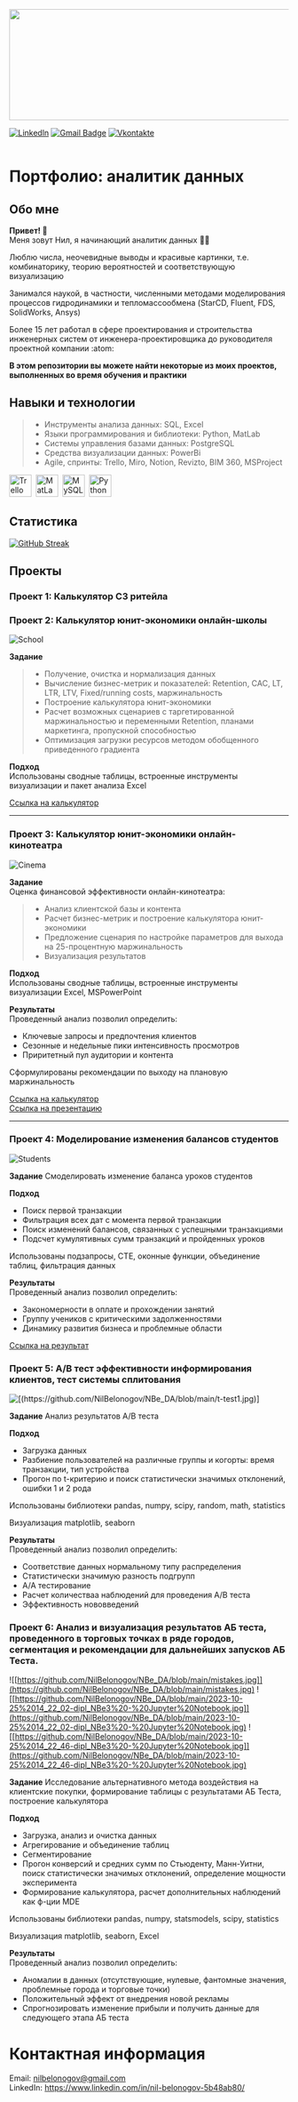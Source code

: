 <img src="https://media.giphy.com/media/QpVUMRUJGokfqXyfa1/giphy.gif" width="1000" height="200">

[![Linkedln](https://img.shields.io/badge/LinkedIn-0077B5?style=flat-square&logo=linkedin&logoColor=white)](https://www.linkedin.com/in/nil-belonogov-5b48ab80/)
[![Gmail Badge](https://img.shields.io/badge/-Gmail-c14438?style=flat-square&logo=Gmail&logoColor=white&link=mailto:mixdeers@gmail.com)](mailto:nilbelonogov@gmail.com)
[![Vkontakte](https://img.shields.io/badge/VK-blue?logo=VK&logoColor=white)](https://vk.com/id4954282)

<div id="badges">
<img src="https://komarev.com/ghpvc/?username=NilBelonogov&style=for-the-badge&color=red" alt=""/>
</div>

# Портфолио: аналитик данных

## Обо мне
**Привет! :wave:**   
Меня зовут Нил, я начинающий аналитик данных :man_student:

Люблю числа, неочевидные выводы и красивые картинки, т.е. комбинаторику, теорию вероятностей и соответствующую визуализацию

Занимался наукой, в частности, численными методами моделирования процессов гидродинамики и тепломассообмена (StarCD, Fluent, FDS, SolidWorks, Ansys)

Более 15 лет работал в сфере проектирования и строительства инженерных систем от инженера-проектировщика до руководителя проектной компании :atom:  

**В этом репозитории вы можете найти некоторые из моих проектов, выполненных во время обучения и практики**

## Навыки и технологии
> - Инструменты анализа данных: SQL, Excel
> - Языки программирования и библиотеки: Python, MatLab
> - Системы управления базами данных: PostgreSQL
> - Средства визуализации данных: PowerBi
> - Agile, спринты: Trello, Miro, Notion, Revizto, BIM 360, MSProject

<div>
  <img src="https://github.com/devicons/devicon/blob/master/icons/trello/trello-plain-wordmark.svg" title="Trello" alt="Trello" width="40" height="40"/>&nbsp;
  <img src="https://github.com/devicons/devicon/blob/master/icons/matlab/matlab-original.svg" title="MatLab" width="40" height="40"/>&nbsp;
  <img src="https://github.com/devicons/devicon/blob/master/icons/mysql/mysql-original-wordmark.svg" title="MySQL"  alt="MySQL" width="40" height="40"/>&nbsp;
  <img src="https://github.com/devicons/devicon/blob/master/icons/python/python-original-wordmark.svg" title="Python"  alt="Python" width="40" height="40"/>&nbsp;
</div>

## Статистика

[![GitHub Streak](http://github-readme-streak-stats.herokuapp.com?user=NilBelonogov&theme=swift&hide_border=true&border_radius=5&locale=ru&date_format=j%20M%5B%20Y%5D)](https://git.io/streak-stats)

## Проекты
### Проект 1: Калькулятор СЗ ритейла


### Проект 2: Калькулятор юнит-экономики онлайн-школы
![School](https://user-images.githubusercontent.com/137898661/253531729-d6c26398-97a7-4dbd-8cbf-8a406e2744f5.jpg)

**Задание**
> - Получение, очистка и нормализация данных
> - Вычисление бизнес-метрик и показателей: Retention, CAC, LT, LTR, LTV, Fixed/running costs, маржинальность
> - Построение калькулятора юнит-экономики
> - Расчет возможных сценариев с таргетированной маржинальностью и переменными Retention, планами маркетинга, пропускной способностью
> - Оптимизация загрузки ресурсов методом обобщенного приведенного градиента

**Подход**  
Использованы сводные таблицы, встроенные инструменты визуализации и пакет анализа Excel  

[Ссылка на калькулятор](https://docs.google.com/spreadsheets/d/1k9I0983J5O5pyZKUkAsowSoci2t6R5kR/edit?usp=sharing&ouid=109360586968919572071&rtpof=true&sd=true)

****
### Проект 3: Калькулятор юнит-экономики онлайн-кинотеатра
![Cinema](https://github.com/NilBelonogov/NBe_DA/blob/main/OnlineCinema.gif)

**Задание**  
Оценка финансовой эффективности онлайн-кинотеатра:
>- Анализ клиентской базы и контента
>- Расчет бизнес-метрик и построение калькулятора юнит-экономики
>- Предложение сценария по настройке параметров для выхода на 25-процентную маржинальность
>- Визуализация результатов

**Подход**  
Использованы сводные таблицы, встроенные инструменты визуализации Excel, MSPowerPoint  

**Результаты**  
Проведенный анализ позволил определить:
- Ключевые запросы и предпочтения клиентов
- Сезонные и недельные пики интенсивность просмотров
- Приритетный пул аудитории и контента

Сформулированы рекомендации по выходу на плановую маржинальность

[Ссылка на калькулятор](https://docs.google.com/spreadsheets/d/1M9pEui8zNBK-RekIAh95ADvKNyasuZdj/edit?usp=sharing&ouid=109360586968919572071&rtpof=true&sd=true)  
[Ссылка на презентацию](https://docs.google.com/presentation/d/1rJpPx6qdmhu_GyOfnjvamyQCj0hNOzQR/edit?usp=sharing&ouid=109360586968919572071&rtpof=true&sd=true)

***
### Проект 4: Моделирование изменения балансов студентов
![Students](https://github.com/NilBelonogov/NBe_DA/blob/main/Student_balance.jpg)

**Задание** 
Смоделировать изменение баланса уроков студентов

**Подход**  
* Поиск первой транзакции
* Фильтрация всех дат с момента первой транзакции
* Поиск изменений балансов, связанных с успешными транзакциями
* Подсчет кумулятивных сумм транзакций и пройденных уроков

Использованы подзапросы, CTE, оконные функции, объединение таблиц, фильтрация данных

**Результаты**  
Проведенный анализ позволил определить:
- Закономерности в оплате и прохождении занятий
- Группу учеников с критическими задолженностями
- Динамику развития бизнеса и проблемные области

[Ссылка на результат](https://docs.google.com/spreadsheets/d/17qpFV1bl_O8ZAAoAWj9a3Y-EWSeojbmx/edit?usp=sharing&ouid=109360586968919572071&rtpof=true&sd=true)

### Проект 5: A/B тест эффективности информирования клиентов, тест системы сплитования
![[(https://github.com/NilBelonogov/NBe_DA/blob/main/t-test1.jpg)]](https://github.com/NilBelonogov/NBe_DA/blob/main/t-test1.jpg)

**Задание** 
Анализ результатов А/В теста

**Подход**  
* Загрузка данных
* Разбиение пользователей на различные группы и когорты: время транзакции, тип устройства
* Прогон по t-критерию и поиск статистически значимых отклонений, ошибки 1 и 2 рода

Использованы библиотеки pandas, numpy, scipy, random, math, statistics

Визуализация matplotlib, seaborn

**Результаты**  
Проведенный анализ позволил определить:
- Соответствие данных нормальному типу распределения
- Статистически значимую разность подгрупп
- А/А тестирование
- Расчет количестваа наблюдений для проведения А/В теста
- Эффективность нововведений


### Проект 6: Анализ и визуализация результатов АБ теста, проведенного в торговых точках в ряде городов, сегментация и рекомендации для дальнейших запусков АБ Теста.

![[https://github.com/NilBelonogov/NBe_DA/blob/main/mistakes.jpg]](https://github.com/NilBelonogov/NBe_DA/blob/main/mistakes.jpg)
![[https://github.com/NilBelonogov/NBe_DA/blob/main/2023-10-25%2014_22_02-dipl_NBe3%20-%20Jupyter%20Notebook.jpg]](https://github.com/NilBelonogov/NBe_DA/blob/main/2023-10-25%2014_22_02-dipl_NBe3%20-%20Jupyter%20Notebook.jpg)
![[https://github.com/NilBelonogov/NBe_DA/blob/main/2023-10-25%2014_22_46-dipl_NBe3%20-%20Jupyter%20Notebook.jpg]](https://github.com/NilBelonogov/NBe_DA/blob/main/2023-10-25%2014_22_46-dipl_NBe3%20-%20Jupyter%20Notebook.jpg)

**Задание** 
Исследование альтернативного метода воздействия на клиентские покупки, формирование таблицы с результатами АБ Теста, построение калькулятора

**Подход**  
* Загрузка, анализ и очистка данных
* Агрегирование и объединение таблиц
* Сегментирование 
* Прогон конверсий и средних сумм по Стьюденту, Манн-Уитни, поиск статистически значимых отклонений, определение мощности эксперимента
* Формирование калькулятора, расчет дополнительных наблюдений как ф-ции MDE

Использованы библиотеки pandas, numpy, statsmodels, scipy, statistics

Визуализация matplotlib, seaborn, Excel

**Результаты**  
Проведенный анализ позволил определить:
- Аномалии в данных (отсутствующие, нулевые, фантомные значения, проблемные города и торговые точки)
- Положительный эффект от внедрения новой рекламы
- Спрогнозировать изменение прибыли и получить данные для следующего этапа АБ теста


# Контактная информация
Email: <nilbelonogov@gmail.com>  
LinkedIn: https://www.linkedin.com/in/nil-belonogov-5b48ab80/
